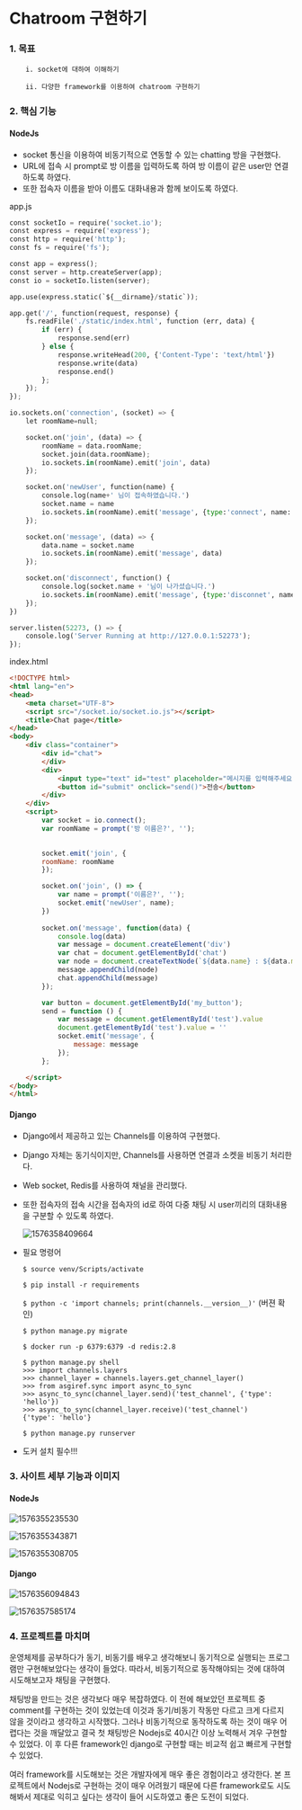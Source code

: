# Chatroom 구현하기

### 1. 목표

		i. socket에 대하여 이해하기
	
		ii. 다양한 framework를 이용하여 chatroom 구현하기 



### 2. 핵심 기능

#### NodeJs

* socket 통신을 이용하여 비동기적으로 연동할 수 있는 chatting 방을 구현했다.
* URL에 접속 시 prompt로 방 이름을 입력하도록 하여 방 이름이 같은 user만 연결하도록 하였다.
* 또한 접속자 이름을 받아 이름도 대화내용과 함께 보이도록 하였다.

app.js

```python
const socketIo = require('socket.io');
const express = require('express');
const http = require('http');
const fs = require('fs');

const app = express();
const server = http.createServer(app);
const io = socketIo.listen(server);

app.use(express.static(`${__dirname}/static`));

app.get('/', function(request, response) { 
    fs.readFile('./static/index.html', function (err, data) {
        if (err) {
            response.send(err)
        } else {
            response.writeHead(200, {'Content-Type': 'text/html'})
            response.write(data)
            response.end()
        };
    });
});

io.sockets.on('connection', (socket) => {
    let roomName=null;

    socket.on('join', (data) => {
        roomName = data.roomName;
        socket.join(data.roomName);
        io.sockets.in(roomName).emit('join', data)
    });

    socket.on('newUser', function(name) {
        console.log(name+' 님이 접속하였습니다.')
        socket.name = name
        io.sockets.in(roomName).emit('message', {type:'connect', name:'Sever', message: name + ' 님이 접속하였습니다.'})
    });

    socket.on('message', (data) => {
        data.name = socket.name
        io.sockets.in(roomName).emit('message', data)
    });

    socket.on('disconnect', function() {
        console.log(socket.name + '님이 나가셨습니다.')
        io.sockets.in(roomName).emit('message', {type:'disconnet', name: 'SERVER', message: socket.name + ' 님이 나가셨습니다.'})
    });
})

server.listen(52273, () => {
    console.log('Server Running at http://127.0.0.1:52273');
});
```

index.html

```html
<!DOCTYPE html>
<html lang="en">
<head>
    <meta charset="UTF-8">
    <script src="/socket.io/socket.io.js"></script>
    <title>Chat page</title>
</head>
<body>
    <div class="container">
        <div id="chat">
        </div>
        <div>
            <input type="text" id="test" placeholder="메시지를 입력해주세요..">
            <button id="submit" onclick="send()">전송</button>
        </div>
    </div>
    <script>
        var socket = io.connect();
        var roomName = prompt('방 이름은?', '');

    
        socket.emit('join', {
        roomName: roomName
        });

        socket.on('join', () => {
            var name = prompt('이름은?', '');
            socket.emit('newUser', name);
        })
        
        socket.on('message', function(data) {
            console.log(data)
            var message = document.createElement('div')
            var chat = document.getElementById('chat')
            var node = document.createTextNode(`${data.name} : ${data.message}`)
            message.appendChild(node)
            chat.appendChild(message)
        });

        var button = document.getElementById('my_button');
        send = function () {
            var message = document.getElementById('test').value
            document.getElementById('test').value = ''
            socket.emit('message', {
                message: message
            });
        };

    </script>
</body>
</html>
```



#### Django

* Django에서 제공하고 있는 Channels를 이용하여 구현했다.

* Django 자체는 동기식이지만, Channels를 사용하면 연결과 소켓을 비동기 처리한다.

* Web socket, Redis를 사용하여 채널을 관리했다.

* 또한 접속자의 접속 시간을 접속자의 id로 하여 다중 채팅 시 user끼리의 대화내용을 구분할 수 있도록 하였다.

  ![1576358409664](./images/1576358409664.png)
  
* 필요 명령어

  `$ source venv/Scripts/activate`

  `$ pip install -r requirements`

  `$ python -c 'import channels; print(channels.__version__)'` (버젼 확인)

  `$ python manage.py migrate`

  `$ docker run -p 6379:6379 -d redis:2.8`

  ```
  $ python manage.py shell
  >>> import channels.layers
  >>> channel_layer = channels.layers.get_channel_layer()
  >>> from asgiref.sync import async_to_sync
  >>> async_to_sync(channel_layer.send)('test_channel', {'type': 'hello'})
  >>> async_to_sync(channel_layer.receive)('test_channel')
  {'type': 'hello'}
  ```
  
  `$ python manage.py runserver`

* 도커 설치 필수!!!

  

### 3. 사이트 세부 기능과 이미지

####  NodeJs 

![1576355235530](./images/1576355235530.png)

![1576355343871](./images/1576355343871.png)

![1576355308705](./images/1576355308705.png)

#### Django

![1576356094843](./images/1576356094843.png)

![1576357585174](./images/django_chat.png)

### 4. 프로젝트를 마치며

운영체제를 공부하다가 동기, 비동기를 배우고 생각해보니 동기적으로 실행되는 프로그램만 구현해보았다는 생각이 들었다. 따라서, 비동기적으로 동작해야되는 것에 대하여 시도해보고자 채팅을 구현했다. 

채팅방을 만드는 것은 생각보다 매우 복잡하였다. 이 전에 해보았던 프로젝트 중 comment를 구현하는 것이 있었는데 이것과 동기/비동기 작동만 다르고 크게 다르지 않을 것이라고 생각하고 시작했다. 그러나 비동기적으로 동작하도록 하는 것이 매우 어렵다는 것을 깨달았고 결국 첫 채팅방은 Nodejs로 40시간 이상 노력해서 겨우 구현할 수 있었다. 이 후 다른 framework인 django로 구현할 때는 비교적 쉽고 빠르게 구현할 수 있었다.

여러 framework를 시도해보는 것은 개발자에게 매우 좋은 경험이라고 생각한다. 본 프로젝트에서 Nodejs로 구현하는 것이 매우 어려웠기 때문에 다른 framework로도 시도해봐서 제대로 익히고 싶다는 생각이 들어 시도하였고 좋은 도전이 되었다.
